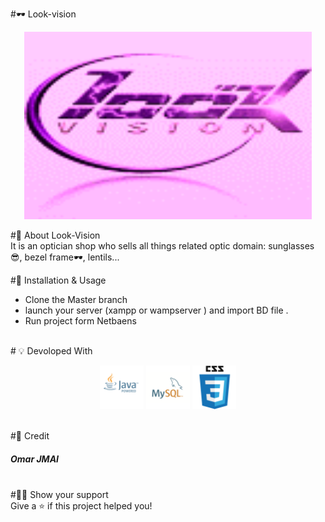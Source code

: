 #:dark_sunglasses: Look-vision
<br>
 
 
 <p align="center"><img width="460" height="300" src="https://raw.githubusercontent.com/jmaiiomar/Look-vision/main/src/image/logoo.gif"></p>

#📣 About Look-Vision
<br>
It is an optician shop who sells all things related optic domain: sunglasses:sunglasses:, bezel frame:dark_sunglasses:, lentils...

#🔧 Installation & Usage



<ul>
 <li>Clone the Master branch</li>
  <li>launch your server (xampp or wampserver ) and import BD file .</li>
 <li>Run project form Netbaens</li>
</ul>
<br>
# 💡 Devoloped With
<br>
<p align="center">
<span><img height="70" src="https://raw.githubusercontent.com/github/explore/80688e429a7d4ef2fca1e82350fe8e3517d3494d/topics/java/java.png"></span>
<span><img height="70" src="https://raw.githubusercontent.com/github/explore/80688e429a7d4ef2fca1e82350fe8e3517d3494d/topics/mysql/mysql.png"></span>
<span><img height="70" src="https://raw.githubusercontent.com/github/explore/80688e429a7d4ef2fca1e82350fe8e3517d3494d/topics/css/css.png"></span>
 </p>
<br>
#📝 Credit
<br>
<h5>
Omar JMAI
 </h5>
<br>
#👨‍🚀 Show your support
<br>
Give a ⭐️ if this project helped you!






